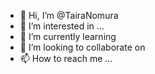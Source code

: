- 👋 Hi, I’m @TairaNomura      
- 👀 I’m interested in ...  
- 🌱 I’m currently learning     
- 💞️ I’m looking to collaborate on    
- 📫 How to reach me ... 
 
<!---
TairaNomura/TairaNomura is a ✨ special ✨ repository because its `README.md` (this file) appears on your GitHub profile.
You can click the Preview link to take a look at your changes.
--->
 
